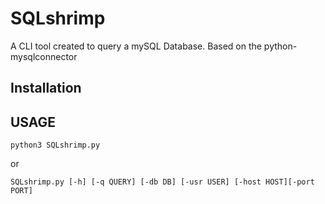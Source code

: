 # SQLshrimp
A CLI tool created to query a mySQL Database. Based on the python-mysqlconnector

## Installation 




## USAGE

`python3 SQLshrimp.py`

or


`SQLshrimp.py [-h] [-q QUERY] [-db DB] [-usr USER] [-host HOST][-port PORT]`


